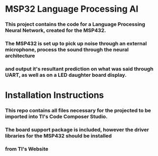 # MSP32 Language Processing AI
### This project contains the code for a Language Processing Neural Network, created for the MSP432.
### The MSP432 is set up to pick up noise through an external microphone, process the sound through the neural architecture
### and output it's resultant prediction on what was said through UART, as well as on a LED daughter board display.

# Installation Instructions
 ### This repo contains all files necessary for the projected to be imported into TI's Code Composer Studio.
 ### The board support package is included, however the driver libraries for the MSP432 should be installed 
 ### from TI's Website
 
 
